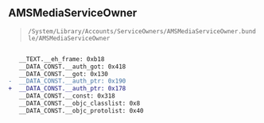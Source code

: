 ## AMSMediaServiceOwner

> `/System/Library/Accounts/ServiceOwners/AMSMediaServiceOwner.bundle/AMSMediaServiceOwner`

```diff

   __TEXT.__eh_frame: 0xb18
   __DATA_CONST.__auth_got: 0x418
   __DATA_CONST.__got: 0x130
-  __DATA_CONST.__auth_ptr: 0x190
+  __DATA_CONST.__auth_ptr: 0x178
   __DATA_CONST.__const: 0x318
   __DATA_CONST.__objc_classlist: 0x8
   __DATA_CONST.__objc_protolist: 0x40

```
